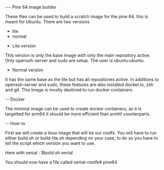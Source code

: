 --- Pine 64 image builder

These files can be used to build a scratch image for the pine 64, this is meant for Ubuntu.
There are two versions
* lite
* normal

- Lite version

This version is only the base image with only the main repository active. Only openssh-server and sudo are setup.
The user is ubuntu:ubuntu.

- Normal version

It has the same base as the lite but has all repositories active. In additions to openssh-server and sudo, these features are also installed docker.io, zsh and git.
This image is mostly destined to run docker containers.


-- Docker

The minimal image can be used to create docker containers, as it is targetted for arm64 it should be more efficient than armhf counterparts.


-- How-to

First we will create a linux image that will be our rootfs. You will have to run either build.sh or build-lite.sh depending on your case, to do so you have to tell the script which version you want to use. 

Here with xenial :
 $build.sh xenial

You should now have a file called xenial-rootfs# pine64
